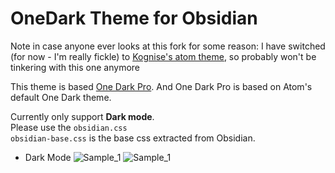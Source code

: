 # OneDark Theme for Obsidian
Note in case anyone ever looks at this fork for some reason: I have switched (for now - I'm really fickle) to [Kognise's atom theme](https://github.com/adk2266/obsidian-atom), so probably won't be tinkering with this one anymore

This theme is based [One Dark Pro](https://github.com/Binaryify/OneDark-Pro). And One Dark Pro is based on Atom's default One Dark theme.

Currently only support **Dark mode**.\
Please use the `obsidian.css`\
`obsidian-base.css` is the base css extracted from Obsidian.
- Dark Mode
![Sample_1](img/sample_1.png)
![Sample_1](img/sample_2.png)
